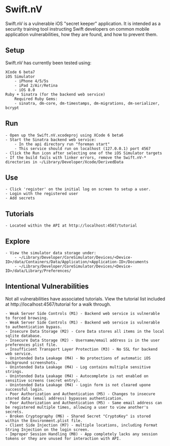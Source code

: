 Swift.nV
==========

Swift.nV is a vulnerable iOS "secret keeper" application. It is intended as a security training tool instructing Swift developers on common mobile application vulnerabilities, how they are found, and how to prevent them.

Setup
-----

Swift.nV has currently been tested using:

	XCode 6 beta7
	iOS Simulator 
		- iPhone 4/5/5s
		- iPad 2/Air/Retina
		- iOS 8.0
	Ruby + Sinatra (for the backend web service)
		Required Ruby Gems:
		- sinatra, dm-core, dm-timestamps, dm-migrations, dm-serializer, bcrypt


Run
---
	- Open up the Swift.nV.xcodeproj using XCode 6 beta6
	- Start the Sinatra backend web service:
		- In the api directory run "foreman start"
		- This service should run on localhost (127.0.0.1) port 4567
	- Click the Run icon after selecting one of the iOS Simulator targets
	- If the build fails with linker errors, remove the Swift.nV-* directories in ~/Library/Developer/Xcode/DerivedData

Use
---
	- Click 'register' on the initial log on screen to setup a user.
	- Login with the registered user
	- Add secrets

Tutorials
---------
	- Located within the API at http://localhost:4567/tutorial

Explore
-------
	- View the simulator data storage under:
		- ~/Library/Developer/CoreSimulator/Devices/<Device-ID>/data/Containers/Data/Application/<Application-ID>/Documents
		- ~/Library/Developer/CoreSimulator/Devices/<Device-ID>/data/Library/Preferences/

Intentional Vulnerabilities
---------------------------
Not all vulnerabilities have associated tutorials. View the tutorial list included at http://localhost:4567/tutorial for a walk through.

	- Weak Server Side Controls (M1) - Backend web service is vulnerable to forced browsing.
	- Weak Server Side Controls (M1) - Backend web service is vulnerable to authentication bypass.
	- Insecure Data Storage (M2) - Core Data stores all items in the local sqlite database.
	- Insecure Data Storage (M2) - Username/email address is in the user preferences plist file.
	- Insufficient Transport Layer Protection (M3) - No SSL for backend web service.
	- Unintended Data Leakage (M4) - No protections of automatic iOS background screenshots.
	- Unintended Data Leakage (M4) - Log contains multiple sensitive strings.
	- Unintended Data Leakage (M4) - Autocomplete is not enabled on sensitive screens (secret entry).
	- Unintended Data Leakage (M4) - Login form is not cleared upone successful login.
	- Poor Authorization and Authentication (M5) - Changes to insecure stored data (email address) bypasses authentication.
	- Poor Authorization and Authentication (M5) - Same email address can be registered multiple times, allowing a user to view another's secrets.
	- Broken Cryptography (M6) - Shared Secret "CryptoKey" is stored within the Environment.plist file.
	- Client Side Injection (M7) - multiple locations, including Format String Injection on the login screen.
	- Improper Session Handling (M8) - App completely lacks any session tokens or they are unused for interaction with API.
